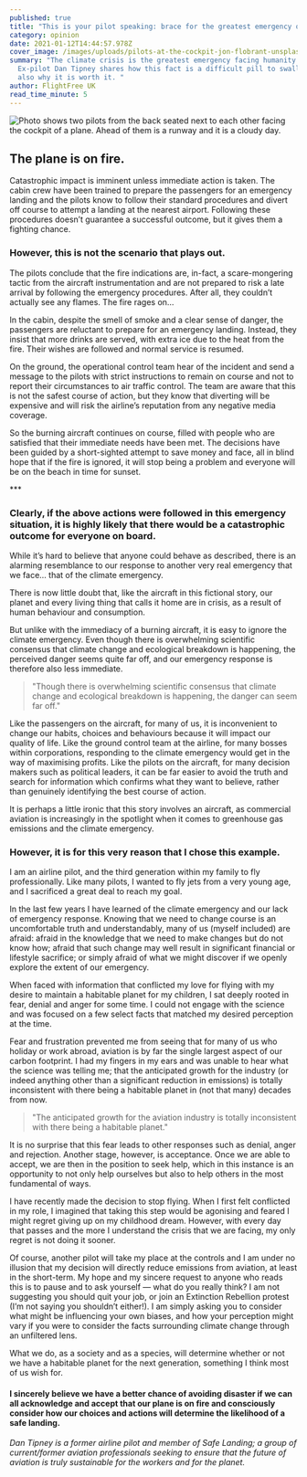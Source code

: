 ```yaml
---
published: true
title: "This is your pilot speaking: brace for the greatest emergency of our lives"
category: opinion
date: 2021-01-12T14:44:57.978Z
cover_image: /images/uploads/pilots-at-the-cockpit-jon-flobrant-unsplash.jpg
summary: "The climate crisis is the greatest emergency facing humanity today.
  Ex-pilot Dan Tipney shares how this fact is a difficult pill to swallow, but
  also why it is worth it. "
author: FlightFree UK
read_time_minute: 5
---
```

![Photo shows two pilots from the back seated next to each other facing the cockpit of a plane. Ahead of them is a runway and it is a cloudy day. ](/images/uploads/pilots-at-the-cockpit-jon-flobrant-unsplash.jpg "Credit: Jon Flobrant (Source: Unsplash)")

## The plane is on fire.

 Catastrophic impact is imminent unless immediate action is taken. The cabin crew have been trained to prepare the passengers for an emergency landing and the pilots know to follow their standard procedures and divert off course to attempt a landing at the nearest airport. Following these procedures doesn’t guarantee a successful outcome, but it gives them a fighting chance.

### However, this is not the scenario that plays out. 

The pilots conclude that the fire indications are, in-fact, a scare-mongering tactic from the aircraft instrumentation and are not prepared to risk a late arrival by following the emergency procedures. After all, they couldn’t actually see any flames. The fire rages on…

In the cabin, despite the smell of smoke and a clear sense of danger, the passengers are reluctant to prepare for an emergency landing. Instead, they insist that more drinks are served, with extra ice due to the heat from the fire. Their wishes are followed and normal service is resumed.

On the ground, the operational control team hear of the incident and send a message to the pilots with strict instructions to remain on course and not to report their circumstances to air traffic control. The team are aware that this is not the safest course of action, but they know that diverting will be expensive and will risk the airline’s reputation from any negative media coverage.

So the burning aircraft continues on course, filled with people who are satisfied that their immediate needs have been met. The decisions have been guided by a short-sighted attempt to save money and face, all in blind hope that if the fire is ignored, it will stop being a problem and everyone will be on the beach in time for sunset.

\*\**

### Clearly, if the above actions were followed in this emergency situation, it is highly likely that there would be a catastrophic outcome for everyone on board.

 While it’s hard to believe that anyone could behave as described, there is an alarming resemblance to our response to another very real emergency that we face… that of the climate emergency.

There is now little doubt that, like the aircraft in this fictional story, our planet and every living thing that calls it home are in crisis, as a result of human behaviour and consumption.

But unlike with the immediacy of a burning aircraft, it is easy to ignore the climate emergency. Even though there is overwhelming scientific consensus that climate change and ecological breakdown is happening, the perceived danger seems quite far off, and our emergency response is therefore also less immediate. 

> "Though there is overwhelming scientific consensus that climate change and ecological breakdown is happening, the danger can seem far off."

Like the passengers on the aircraft, for many of us, it is inconvenient to change our habits, choices and behaviours because it will impact our quality of life. Like the ground control team at the airline, for many bosses within corporations, responding to the climate emergency would get in the way of maximising profits. Like the pilots on the aircraft, for many decision makers such as political leaders, it can be far easier to avoid the truth and search for information which confirms what they want to believe, rather than genuinely identifying the best course of action.

It is perhaps a little ironic that this story involves an aircraft, as commercial aviation is increasingly in the spotlight when it comes to greenhouse gas emissions and the climate emergency. 

### However, it is for this very reason that I chose this example. 

I am an airline pilot, and the third generation within my family to fly professionally. Like many pilots, I wanted to fly jets from a very young age, and I sacrificed a great deal to reach my goal.

In the last few years I have learned of the climate emergency and our lack of emergency response. Knowing that we need to change course is an uncomfortable truth and understandably, many of us (myself included) are afraid: afraid in the knowledge that we need to make changes but do not know how; afraid that such change may well result in significant financial or lifestyle sacrifice; or simply afraid of what we might discover if we openly explore the extent of our emergency.

When faced with information that conflicted my love for flying with my desire to maintain a habitable planet for my children, I sat deeply rooted in fear, denial and anger for some time. I could not engage with the science and was focused on a few select facts that matched my desired perception at the time.

Fear and frustration prevented me from seeing that for many of us who holiday or work abroad, aviation is by far the single largest aspect of our carbon footprint. I had my fingers in my ears and was unable to hear what the science was telling me; that the anticipated growth for the industry (or indeed anything other than a significant reduction in emissions) is totally inconsistent with there being a habitable planet in (not that many) decades from now.

> "The anticipated growth for the aviation industry is totally inconsistent with there being a habitable planet."

It is no surprise that this fear leads to other responses such as denial, anger and rejection. Another stage, however, is acceptance. Once we are able to accept, we are then in the position to seek help, which in this instance is an opportunity to not only help ourselves but also to help others in the most fundamental of ways.

I have recently made the decision to stop flying. When I first felt conflicted in my role, I imagined that taking this step would be agonising and feared I might regret giving up on my childhood dream. However, with every day that passes and the more I understand the crisis that we are facing, my only regret is not doing it sooner.

Of course, another pilot will take my place at the controls and I am under no illusion that my decision will directly reduce emissions from aviation, at least in the short-term. My hope and my sincere request to anyone who reads this is to pause and to ask yourself — what do you really think? I am not suggesting you should quit your job, or join an Extinction Rebellion protest (I’m not saying you shouldn’t either!). I am simply asking you to consider what might be influencing your own biases, and how your perception might vary if you were to consider the facts surrounding climate change through an unfiltered lens. 

What we do, as a society and as a species, will determine whether or not we have a habitable planet for the next generation, something I think most of us wish for. 

#### I sincerely believe we have a better chance of avoiding disaster if we can all acknowledge and accept that our plane is on fire and consciously consider how our choices and actions will determine the likelihood of a safe landing.

*Dan Tipney is a former airline pilot and member of Safe Landing; a group of current/former aviation professionals seeking to ensure that the future of aviation is truly sustainable for the workers and for the planet.*
